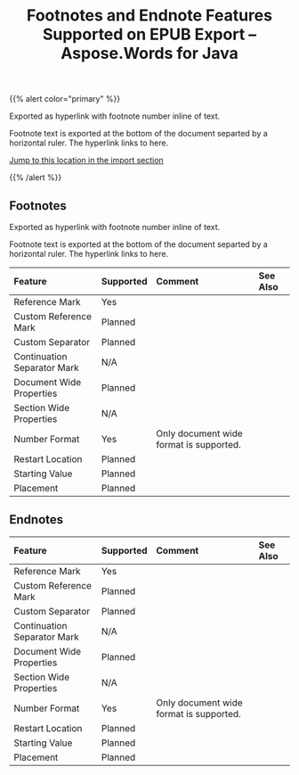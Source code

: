 ﻿---
title: Footnotes and Endnote Features Supported on EPUB Export – Aspose.Words for Java
articleTitle: Footnotes and Endnote Features Supported on EPUB Export
linktitle: Footnotes and Endnote Features Supported on EPUB Export
description: "Aspose.Words for Java allows you to work with footnote and endnote features supported when saving to EPUB format."
type: docs
weight: 60
url: /java/footnotes-and-endnote-features-supported-on-epub-export/
aliases: [/java/footnotes-an-endnote-features-supported-on-epub-export/]
---

{{% alert color="primary" %}}

Exported as hyperlink with footnote number inline of text.

Footnote text is exported at the bottom of the document separted by a horizontal ruler. The hyperlink links to here.

[Jump to this location in the import section]()

{{% /alert %}}

## Footnotes

Exported as hyperlink with footnote number inline of text.

Footnote text is exported at the bottom of the document separted by a horizontal ruler. The hyperlink links to here.

|**Feature**|**Supported**|**Comment**|**See Also**|
| :- | :- | :- | :- |
|Reference Mark |Yes | | |
|Custom Reference Mark |Planned | | |
|Custom Separator |Planned | | |
|Continuation Separator Mark |N/A | | |
|Document Wide Properties |Planned | | |
|Section Wide Properties |N/A | | |
|Number Format |Yes |Only document wide format is supported. | |
|Restart Location |Planned | | |
|Starting Value |Planned | | |
|Placement |Planned | | |

## Endnotes

|**Feature**|**Supported**|**Comment**|**See Also**|
| :- | :- | :- | :- |
|Reference Mark |Yes | | |
|Custom Reference Mark |Planned | | |
|Custom Separator |Planned | | |
|Continuation Separator Mark |N/A | | |
|Document Wide Properties |Planned | | |
|Section Wide Properties |N/A | | |
|Number Format |Yes |Only document wide format is supported. | |
|Restart Location |Planned | | |
|Starting Value |Planned | | |
|Placement |Planned | | |

